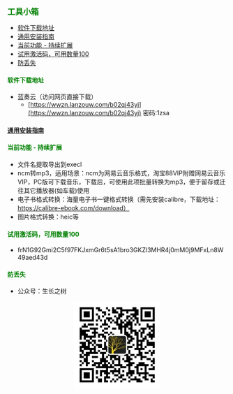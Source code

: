 
<b><font color=green size=4>
工具小箱
</font></b>

- [软件下载地址](#软件下载地址)
- [通用安装指南](#通用安装指南)
- [当前功能 - 持续扩展](#当前功能---持续扩展)
- [试用激活码，可用数量100](#试用激活码可用数量100)
- [防丢失](#防丢失)



#### <font color=green>软件下载地址</font>
- 蓝奏云（访问网页直接下载）
  - [https://wwzn.lanzouw.com/b02qj43yj](https://wwzn.lanzouw.com/b02qj43yj) 密码:1zsa

#### [通用安装指南](../../univer/install.md)

#### <font color=green>当前功能 - 持续扩展</font>
- 文件名提取导出到execl
- ncm转mp3，适用场景：ncm为网易云音乐格式，淘宝88VIP附赠网易云音乐VIP，PC版可下载音乐，下载后，可使用此项批量转换为mp3，便于留存或迁往其它播放器(如车载)使用
- 电子书格式转换：海量电子书一键格式转换（需先安装calibre，下载地址：https://calibre-ebook.com/download）
- 图片格式转换：heic等


#### <font color=green>试用激活码，可用数量100</font>
- frN1G92Gmi2C5f97FKJxmGr6t5sA1bro3GKZl3MHR4j0mM0j9MFxLn8W49aed43d

#### <font color=green>防丢失</font>
- 公众号：生长之树
<center><img src="../../../assets/qrcode_for.jpg" width="200px"></center>
